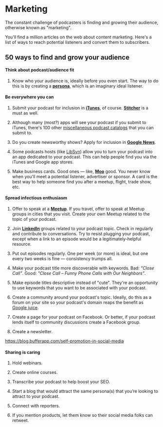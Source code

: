 Marketing
=======

The constant challenge of podcasters is finding and growing their audience, otherwise known as "marketing".

You'll find a million articles on the web about content marketing. Here's a list of ways to reach potential listeners and convert them to subscribers.

## 50 ways to find and grow your audience

#### Think about podcast/audience fit

1. Know who your audience is, ideally before you even start.  The way to do this is by creating a [**persona**](https://en.wikipedia.org/wiki/Persona#In_marketing), which is an imaginary ideal listener.

#### Be everywhere you can

1. Submit your podcast for inclusion in [**iTunes**](https://buy.itunes.apple.com/WebObjects/MZFinance.woa/wa/publishPodcast), of course.  [**Stitcher**](http://www.stitcher.com/content-providers.php#signup) is a must as well.

1. Although many (most?) apps will see your podcast if you submit to iTunes, there's 100 other [miscellaneous podcast catalogs](http://podcastplaces.com/) that you can submit to.

1. Do you create newsworthy shows?  Apply for inclusion in [**Google News**](https://partnerdash.google.com/partnerdash/d/news#p:id=pfehome).

1. Some podcasts hosts (like [LibSyn](https://www.libsyn.com/custom-mobile-apps/)) allow you to turn your podcast into an app dedicated to your podcast. This can help people find you via the iTunes and Google app stores.

1. Make business cards.  Good ones — like, [**Moo**](http://moo.com/) good. You never know when you'll meet a potential listener, advertiser or sponsor. A card is the best way to help someone find you after a meetup, flight, trade show, etc.

#### Spread infectious enthusiasm

1. Offer to speak at a [**Meetup**](meetup.com).  If you travel, offer to speak at Meetup groups in cities that you visit. Create your own Meetup related to the topic of your podcast. 

1. Join [**LinkedIn**](linkedin.com) groups related to your podcast topic.  Check in regularly and contribute to conversations.  Try to resist plugging your podcast, except when a link to an episode would be a legitimately-helpful resource.

1. Put out episodes regularly.  One per week (or more) is ideal, but one every two weeks is fine — consistency trumps all.

1. Make your podcast title more discoverable with keywords.  Bad: *"Close Call"*.  Good: *"Close Call – Funny Phone Calls with Our Neighbors"*.

1. Make episode titles descriptive instead of "cute".  They're an opportunity to use keywords that you want to be associated with your podcast.

1. Create a community around your podcast's topic.  Ideally, do this as a forum on your site so your podcast's domain reaps the benefit as [Google juice](https://en.wikipedia.org/wiki/Google_juice).

1. Create a page for your podcast on Facebook. Or better, if your podcast lends itself to community discussions create a Facebook group.

1. Create a newsletter.

https://blog.bufferapp.com/self-promotion-in-social-media

#### Sharing is caring

1. Hold webinars.

1. Create online courses.

1. Transcribe your podcast to help boost your SEO.

1. Start a blog that would attract the same persona(s) that you’re looking to attract to your podcast.

1. Connect with reporters.

1. If you mention products, let them know so their social media folks can retweet.
